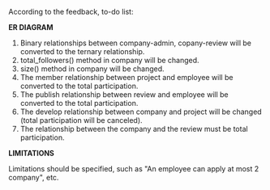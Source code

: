 According to the feedback, to-do list:

**ER DIAGRAM**
1) Binary relationships between company-admin, copany-review will be converted to the ternary relationship.
2) total_followers() method in company will be changed.
3) size() method in company will be changed.
4) The member relationship between project and employee will be converted to the total participation.
5) The publish relationship between review and employee will be converted to the total participation.
6) The develop relationship between company and project will be changed (total participation will be canceled).
7) The relationship between the company and the review must be total participation.


**LIMITATIONS**

Limitations should be specified, such as "An employee can apply at most 2 company", etc.

